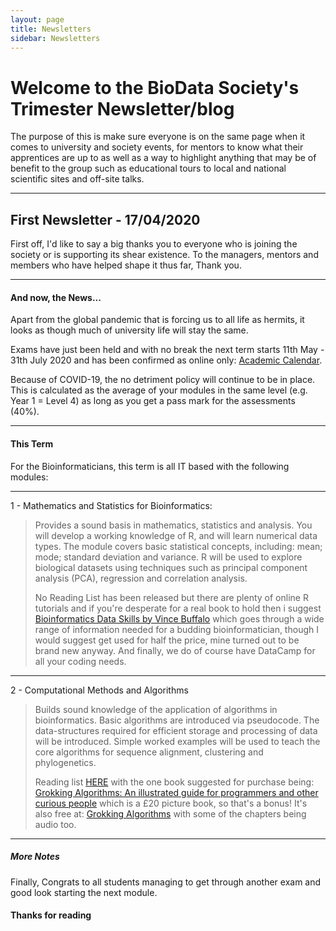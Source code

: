 ```yaml
---
layout: page
title: Newsletters
sidebar: Newsletters
---
```



# Welcome to the BioData Society's Trimester Newsletter/blog
The purpose of this is make sure everyone is on the same page when it comes to
 university and society events, for mentors to know what their apprentices are up to
 as well as a way to highlight anything that may be of benefit to the group such as
 educational tours to local and national scientific sites and off-site talks.

---

## First Newsletter - 17/04/2020
First off, I'd like to say a big thanks you to everyone who is joining the
 society or is supporting its shear existence. To the managers, mentors and
  members who have helped shape it thus far, Thank you.

---

#### And now, the News...
Apart from the global pandemic that is forcing us to all life as hermits,
 it looks as though much of university life will stay the same.
 
Exams have just been held and with no break the next term starts 
11th May - 31th July 2020 and has been confirmed as online only:
 [Academic Calendar](https://web.anglia.ac.uk/curriculum/calendar3.phtml).
 
Because of COVID-19, the no detriment policy will continue to be in place.
This is calculated as the average of your modules in the same level (e.g. Year 1 = Level 4)
as long as you get a pass mark for the assessments (40%).

---

#### This Term
For the Bioinformaticians, this term is all IT based with the following modules:

---

1 - Mathematics and Statistics for Bioinformatics:
>
>Provides a sound basis in mathematics, statistics and analysis.
>You will develop a working knowledge of R, and will learn numerical data types.
>The module covers basic statistical concepts, including: mean; mode;
>standard deviation and variance. R will be used to explore biological datasets
>using techniques such as principal component analysis (PCA), regression and correlation analysis.
>
> No Reading List has been released but there are plenty of online R tutorials and if you're desperate for a real book to hold then i suggest 
>[Bioinformatics Data Skills by Vince Buffalo](https://www.amazon.co.uk/Bioinformatics-Data-Skills-Reproducible-Research/dp/1449367372/ref=sr_1_5?crid=1CDCUUVHA6V8X&dchild=1&keywords=bioinformatics&qid=1588768840&sprefix=bioinforma%2Caps%2C227&sr=8-5)
> which goes through a wide range of information needed for a budding bioinformatician, though I would suggest get used for half the price, mine turned out to be brand new anyway.
> And finally, we do of course have DataCamp for all your coding needs.
---

2 - Computational Methods and Algorithms

>Builds sound knowledge of the application of algorithms in bioinformatics. 
>Basic algorithms are introduced via pseudocode.
>The data-structures required for efficient storage and processing of data will be introduced.
>Simple worked examples will be used to teach the core algorithms for sequence alignment,
>clustering and phylogenetics.
>
>Reading list [HERE](https://rl.talis.com/3/anglia/lists/39AA2B2A-3D25-15E3-949D-45EE5CBB0799.html?lang=en-GB)
with the one book suggested for purchase being:
[Grokking Algorithms: An illustrated guide for programmers and other curious people](https://www.amazon.co.uk/Grokking-Algorithms-illustrated-programmers-curious/dp/1617292230/ref=sr_1_1?dchild=1&keywords=Grokking+Algorithms%3A+An+illustrated+guide+for+programmers+and+other+curious+people&qid=1588767673&sr=8-1)
which is a £20 picture book, so that's a bonus! It's also free at: [Grokking Algorithms](https://livebook.manning.com/book/grokking-algorithms/chapter-1/) with some of the chapters being audio too.
---

##### More Notes
Finally, Congrats to all students managing to get through another exam and good look starting the next module.

#### Thanks for reading
